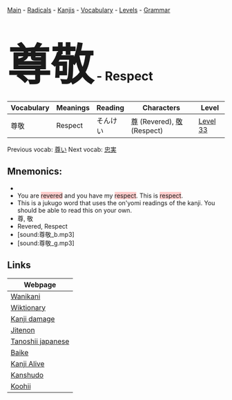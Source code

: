 <style> bigfont {font-size: 100px}</style>
[Main](../README.md) -
[Radicals](../radicals.md) -
[Kanjis](../kanjis.md) -
[Vocabulary](../vocabulary.md) -
[Levels](../levels.md) -
[Grammar](../grammar.md)
# <bigfont> 尊敬</bigfont> - Respect 

| Vocabulary | Meanings | Reading | Characters | Level |
| --- | --- | --- | --- | --- |
| 尊敬 | Respect | そんけい |  [尊](../kanjis/尊.md) (Revered), [敬](../kanjis/敬.md) (Respect) | [Level 33](../levels/wk_level33.md) |

Previous vocab: [尊い](尊い.md) Next vocab: [忠実](忠実.md) 

## Mnemonics:

* 
* You are <span style="background-color:#ffcccb"> revered</span> and you have my <span style="background-color:#ffcccb"> respect</span>. This is <span style="background-color:#ffcccb"> respect</span>.
* This is a jukugo word that uses the on'yomi readings of the kanji. You should be able to read this on your own.
* 尊, 敬
* Revered, Respect
* [sound:尊敬_b.mp3]
* [sound:尊敬_g.mp3]


## Links 

| Webpage |
| --- |
| [Wanikani          ](https://www.wanikani.com/kanji/尊敬) |
| [Wiktionary        ](https://en.wiktionary.org/wiki/尊敬) |
| [Kanji damage      ](http://www.kanjidamage.com/kanji/search?utf8=✓&q=尊敬) |
| [Jitenon           ](https://jitenon.com/kanji/尊敬) |
| [Tanoshii japanese ](https://www.tanoshiijapanese.com/dictionary/kanji.cfm?k=尊敬) |
| [Baike             ](https://baike.baidu.com/item/尊敬) |
| [Kanji Alive       ](https://app.kanjialive.com/尊敬) |
| [Kanshudo          ](https://www.kanshudo.com/searchmn?q=尊敬) |
| [Koohii            ](https://kanji.koohii.com/study/kanji/尊敬) |
